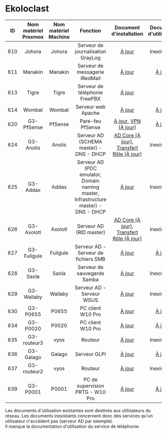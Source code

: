 # Ekoloclast

| ID | Nom matériel Proxmox | Nom matériel Machine | Fonction | Document d'installation | Document d'utilisation | 
| :--: | :--: | :--: |:--: | :--: | :--: |
| 610 | Johora | Johora  | Serveur de journalisation GrayLog | [À jour](/S06/S06_Install.md) | Inexistante |
| 611 | Manakin | Manakin | Serveur de messagerie iRedMail | [À jour](/S07/S07_Install.md) | [À jour](/S07/S07_UserGuide.md) |  
| 613 | Tigre | Tigre | Serveur de téléphonie FreePBX | [À jour](/S08/S08_Install.md) | |  
| 614 | Wombat | Wombat | Serveur web Apache | [À jour](/S09/S09_Install.md) | [À jour](/S09/S09_UserGuide.md) |  
| 620 | G3-PfSense | PfSense | Pare-feu PfSense | [À jour](/S04/S04_Install.md), [VPN (À jour)](/S09/S09_Install.md)| [À jour](/S06/S06_User_Guide.md) |  
| 624 | G3-Anolis | Anolis | Serveur AD (SCHEMA master) - DNS - DHCP | [AD Core (À jour)](/S02/S02_Install.md),  [Transfert Rôle (À jour)](/S08/S08_Install.md) | Inexistante |
| 625 | G3-Addax | Addax | Serveur AD (PDC emulator, Domain naming master, Infrastructure master) - DNS - DHCP | [À jour](/S02/S02_Install.md) | Inexistante |
| 626 | G3-Axolotl | Axolotl | Serveur AD (RID master) | [AD Core (À jour)](/S02/S02_Install.md),  [Transfert Rôle (À jour)](/S08/S08_Install.md) | Inexistante |
| 627 | G3-Fuligule | Fuligule | Serveur AD - Serveur de fichiers SMB | [À jour](/S06/S06_Install.md) | [À jour](/S06/S06_User_Guide.md) |  
| 628 | G3-Saola  | Saola  | Serveur de sauvegarde Samba | [À jour](/S06/S06_User_Guide.md) | Inexistante |  
| 629 | G3-Wallaby | Wallaby | Serveur AD - Serveur WSUS | [À jour](/S08/S08_Install.md)| Inexistante |  
| 630 | G3-P0655 | P0655 | PC client W10 Pro | [À jour](/S02/S02_Install.md) | [À jour](/S07/S07_UserGuide.md) |
| 634 | G3-P0020 | P0020 | PC client W10 Pro | [À jour](/S02/S02_Install.md) | [À jour](/S07/S07_UserGuide.md) |  
| 635 | G3-routeur3 | vyos | Routeur | [À jour](/S04/S04_Install.md) | Inexistante |  
| 636 | G3-Galago | Galago | Serveur GLPI | [À jour](/S03/S03_Install.MD) | [À jour](/S03/S03_User_Guide.md) |
| 637 | G3-routeur2 | vyos |Routeur | [À jour](/S04/S04_Install.md) | Inexistante |
| 639 | G3-P0001| P0001 | PC de supervision PRTG - W10 Pro | [À jour](/S06/S06_Install.md) | [À jour](/S06/S06_User_Guide.md) |



Les documents d'utilisation existantes sont destinés aux utilisateurs du réseau. Les documents inexistants concernent donc des services qu'un utilisateur n'accèdent pas (serveur AD par exemple).  
Il manque la documentation d'utilisation du service de téléphonie.  
